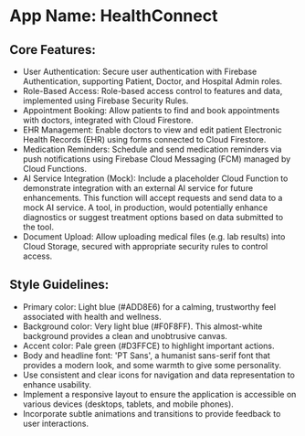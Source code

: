# **App Name**: HealthConnect

## Core Features:

- User Authentication: Secure user authentication with Firebase Authentication, supporting Patient, Doctor, and Hospital Admin roles.
- Role-Based Access: Role-based access control to features and data, implemented using Firebase Security Rules.
- Appointment Booking: Allow patients to find and book appointments with doctors, integrated with Cloud Firestore.
- EHR Management: Enable doctors to view and edit patient Electronic Health Records (EHR) using forms connected to Cloud Firestore.
- Medication Reminders: Schedule and send medication reminders via push notifications using Firebase Cloud Messaging (FCM) managed by Cloud Functions.
- AI Service Integration (Mock): Include a placeholder Cloud Function to demonstrate integration with an external AI service for future enhancements. This function will accept requests and send data to a mock AI service. A tool, in production, would potentially enhance diagnostics or suggest treatment options based on data submitted to the tool.
- Document Upload: Allow uploading medical files (e.g. lab results) into Cloud Storage, secured with appropriate security rules to control access.

## Style Guidelines:

- Primary color: Light blue (#ADD8E6) for a calming, trustworthy feel associated with health and wellness.
- Background color: Very light blue (#F0F8FF). This almost-white background provides a clean and unobtrusive canvas.
- Accent color: Pale green (#D3FFCE) to highlight important actions.
- Body and headline font: 'PT Sans', a humanist sans-serif font that provides a modern look, and some warmth to give some personality.
- Use consistent and clear icons for navigation and data representation to enhance usability.
- Implement a responsive layout to ensure the application is accessible on various devices (desktops, tablets, and mobile phones).
- Incorporate subtle animations and transitions to provide feedback to user interactions.